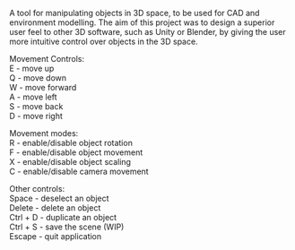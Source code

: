 A tool for manipulating objects in 3D space, to be used for CAD and environment modelling. The aim of this project was to design a superior user feel to other 3D software, such as Unity or Blender, by giving the user more intuitive control over objects in the 3D space.

Movement Controls:  
E - move up  
Q - move down  
W - move forward  
A - move left  
S - move back  
D - move right  

Movement modes:  
R - enable/disable object rotation  
F - enable/disable object movement  
X - enable/disable object scaling  
C - enable/disable camera movement  

Other controls:  
Space - deselect an object  
Delete - delete an object  
Ctrl + D - duplicate an object  
Ctrl + S - save the scene (WIP)  
Escape - quit application  
